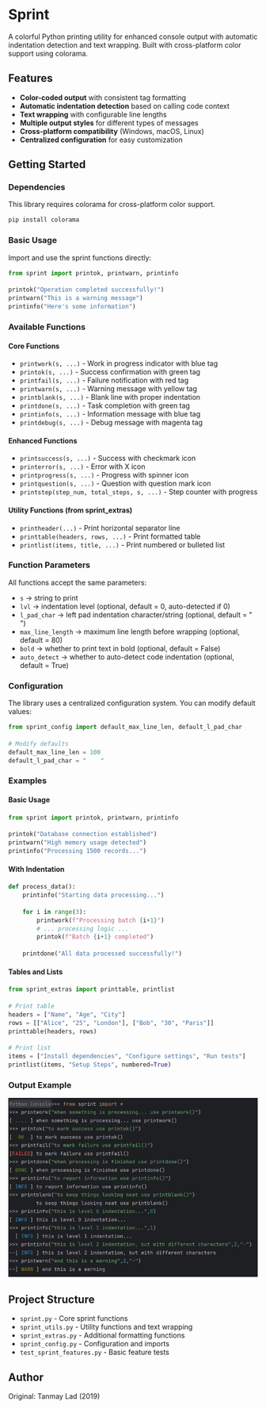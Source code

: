 # Sprint

A colorful Python printing utility for enhanced console output with automatic indentation detection and text wrapping. Built with cross-platform color support using colorama.

## Features

- **Color-coded output** with consistent tag formatting
- **Automatic indentation detection** based on calling code context
- **Text wrapping** with configurable line lengths
- **Multiple output styles** for different types of messages
- **Cross-platform compatibility** (Windows, macOS, Linux)
- **Centralized configuration** for easy customization

## Getting Started

### Dependencies

This library requires colorama for cross-platform color support.

```bash
pip install colorama
```

### Basic Usage

Import and use the sprint functions directly:

```python
from sprint import printok, printwarn, printinfo

printok("Operation completed successfully!")
printwarn("This is a warning message")
printinfo("Here's some information")
```

### Available Functions

#### Core Functions
- `printwork(s, ...)` - Work in progress indicator with blue tag
- `printok(s, ...)` - Success confirmation with green tag
- `printfail(s, ...)` - Failure notification with red tag
- `printwarn(s, ...)` - Warning message with yellow tag
- `printblank(s, ...)` - Blank line with proper indentation
- `printdone(s, ...)` - Task completion with green tag
- `printinfo(s, ...)` - Information message with blue tag
- `printdebug(s, ...)` - Debug message with magenta tag

#### Enhanced Functions
- `printsuccess(s, ...)` - Success with checkmark icon
- `printerror(s, ...)` - Error with X icon
- `printprogress(s, ...)` - Progress with spinner icon
- `printquestion(s, ...)` - Question with question mark icon
- `printstep(step_num, total_steps, s, ...)` - Step counter with progress

#### Utility Functions (from sprint_extras)
- `printheader(...)` - Print horizontal separator line
- `printtable(headers, rows, ...)` - Print formatted table
- `printlist(items, title, ...)` - Print numbered or bulleted list

### Function Parameters

All functions accept the same parameters:

- `s` → string to print
- `lvl` → indentation level (optional, default = 0, auto-detected if 0)
- `l_pad_char` → left pad indentation character/string (optional, default = "  ")
- `max_line_length` → maximum line length before wrapping (optional, default = 80)
- `bold` → whether to print text in bold (optional, default = False)
- `auto_detect` → whether to auto-detect code indentation (optional, default = True)

### Configuration

The library uses a centralized configuration system. You can modify default values:

```python
from sprint_config import default_max_line_len, default_l_pad_char

# Modify defaults
default_max_line_len = 100
default_l_pad_char = "    "
```

### Examples

#### Basic Usage
```python
from sprint import printok, printwarn, printinfo

printok("Database connection established")
printwarn("High memory usage detected")
printinfo("Processing 1500 records...")
```

#### With Indentation
```python
def process_data():
    printinfo("Starting data processing...")
    
    for i in range(3):
        printwork(f"Processing batch {i+1}")
        # ... processing logic ...
        printok(f"Batch {i+1} completed")
    
    printdone("All data processed successfully!")
```

#### Tables and Lists
```python
from sprint_extras import printtable, printlist

# Print table
headers = ["Name", "Age", "City"]
rows = [["Alice", "25", "London"], ["Bob", "30", "Paris"]]
printtable(headers, rows)

# Print list
items = ["Install dependencies", "Configure settings", "Run tests"]
printlist(items, "Setup Steps", numbered=True)
```

### Output Example

![sprint_examples](sprint_examples.png)

## Project Structure

- `sprint.py` - Core sprint functions
- `sprint_utils.py` - Utility functions and text wrapping
- `sprint_extras.py` - Additional formatting functions
- `sprint_config.py` - Configuration and imports
- `test_sprint_features.py` - Basic feature tests

## Author

Original: Tanmay Lad (2019)
